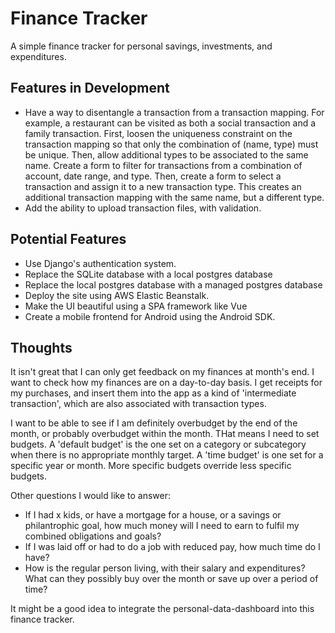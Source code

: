 # Finance Tracker

A simple finance tracker for personal savings, investments, and expenditures.

## Features in Development
- Have a way to disentangle a transaction from a transaction mapping. For example, a restaurant can be 
visited as both a social transaction and a family transaction. First, loosen the uniqueness constraint
on the transaction mapping so that only the combination of (name, type) must be unique. Then, allow additional
types to be associated to the same name. Create a form to filter for transactions from a combination of 
account, date range, and type. Then, create a form to select a transaction and assign it to a new transaction 
type. This creates an additional transaction mapping with the same name, but a different type.
- Add the ability to upload transaction files, with validation.

## Potential Features
- Use Django's authentication system.
- Replace the SQLite database with a local postgres database
- Replace the local postgres database with a managed postgres database
- Deploy the site using AWS Elastic Beanstalk.
- Make the UI beautiful using a SPA framework like Vue
- Create a mobile frontend for Android using the Android SDK.

## Thoughts
It isn't great that I can only get feedback on my finances at month's end. I want to check how my finances are
on a day-to-day basis. I get receipts for my purchases, and insert them into the app as a kind of 
'intermediate transaction', which are also associated with transaction types.

I want to be able to see if I am definitely overbudget by the end of the month, or probably overbudget within the 
month. THat means I need to set budgets. A 'default budget' is the one set on a category or subcategory when there is no
appropriate monthly target. A 'time budget' is one set for a specific year or month. More specific budgets override less
specific budgets.

Other questions I would like to answer:
- If I had x kids, or have a mortgage for a house, or a savings or philantrophic goal, how much money will I need
to earn to fulfil my combined obligations and goals?
- If I was laid off or had to do a job with reduced pay, how much time do I have?
- How is the regular person living, with their salary and expenditures? What can they possibly buy
over the month or save up over a period of time?

It might be a good idea to integrate the personal-data-dashboard into this finance tracker. 

